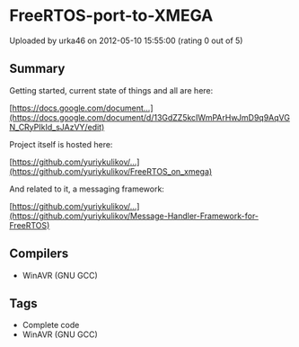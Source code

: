 # FreeRTOS-port-to-XMEGA

Uploaded by urka46 on 2012-05-10 15:55:00 (rating 0 out of 5)

## Summary

Getting started, current state of things and all are here:  

[https://docs.google.com/document...](https://docs.google.com/document/d/13GdZZ5kcIWmPArHwJmD9q9AqVGN_CRyPIkId_sJAzVY/edit)


Project itself is hosted here:  

[https://github.com/yuriykulikov/...](https://github.com/yuriykulikov/FreeRTOS_on_xmega)


And related to it, a messaging framework:  

[https://github.com/yuriykulikov/...](https://github.com/yuriykulikov/Message-Handler-Framework-for-FreeRTOS)

## Compilers

- WinAVR (GNU GCC)

## Tags

- Complete code
- WinAVR (GNU GCC)
